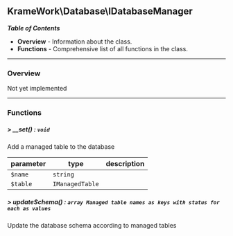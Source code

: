 ## KrameWork\Database\IDatabaseManager

***Table of Contents***
* **Overview** - Information about the class.
* **Functions** - Comprehensive list of all functions in the class.
___
### Overview
Not yet implemented
___
### Functions
##### > __set() : `void`
Add a managed table to the database

parameter | type | description
--- | --- | ---
`$name` | `string` | 
`$table` | `IManagedTable` | 

##### > updateSchema() : `array Managed table names as keys with status for each as values`
Update the database schema according to managed tables

